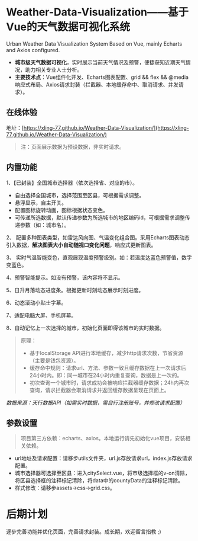 # Weather-Data-Visualization——基于Vue的天气数据可视化系统
Urban Weather Data Visualization System Based on Vue, mainly Echarts and Axios configured.
- **城市级天气数据可视化**，实时展示当前天气情况及预警，便捷获知近期天气情况，助力相关专业人士分析。
- **主要技术点**：Vue组件化开发、Echarts图表配置、grid && flex && @media响应式布局、Axios请求封装（拦截器、本地缓存命中、取消请求、并发请求）。

## 在线体验

地址：[https://xling-77.github.io/Weather-Data-Visualization/](https://xling-77.github.io/Weather-Data-Visualization/)
> 注：页面展示数据为预设数据，非实时请求。

## 内置功能

1、【已封装】全国城市选择器（依次选择省、对应的市）。

- 自由选择全国城市，选择范围至区县，可根据需求调整。
- 悬浮显示，自主开关。
- 配置图标旋转动画，图标根据状态变色。
- 可传递所选数据，默认传递参数为所选城市的地区编码id，可根据需求调整传递参数（如：城市名）。

2、 配置多种图表类型，如雷达风向图、气温变化组合图。采用Echarts图表动态引入数据，**解决图表大小自动随视口变化问题**，响应式更新图表。

3、 实时气温智能变色，直观展现温度预警级别。如：若温度达蓝色预警值，数字变蓝色。

4、预警智能提示。如没有预警，该内容将不显示。

5、日升月落动态进度条。根据更新时刻动态展示时刻进度。

6、动态滚动小贴士字幕。

7、适配电脑大屏、手机屏幕。

8、自动记忆上一次选择的城市，初始化页面即得该城市的实时数据。

> 原理：
> - 基于localStorage API进行本地缓存，减少http请求次数，节省资源（主要是钱包资源）。
> - 缓存命中规则：请求url、方法、参数一致且缓存数据在上一次请求后24小时内。即：同一城市在24小时内重复查询，数据是上一次的。
> - 初次查询一个城市时，请求成功会被响应拦截器缓存数据；24h内再次查询，请求拦截器会取消请求并返回缓存数据呈现在页面上。

*数据来源：天行数据API（如需实时数据，需自行注册账号，并修改请求配置）*

## 参数设置
> 项目第三方依赖：echarts、axios。本地运行请先初始化vue项目，安装相关依赖。

- url地址及请求配置：请移步utils文件夹，url.js存放请求url，index.js存放请求配置。
- 城市选择器可选择至区县：进入citySelect.vue，将市级选择框的v-on清除，将区县选择框的注释标记清除，将data中的countyData的注释标记清除。
- 样式修改：请移步assets→css→grid.css。

# 后期计划

逐步完善功能并优化页面，完善请求封装。成长期，欢迎留言指教 ;)
